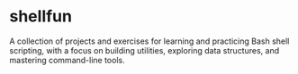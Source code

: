 # shellfun
A collection of projects and exercises for learning and practicing Bash shell scripting, with a focus on building utilities, exploring data structures, and mastering command-line tools.
